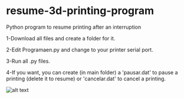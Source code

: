 # resume-3d-printing-program
Python program to resume printing after an interruption

1-Download all files and create a folder for it.

2-Edit Programaen.py and change to your printer serial port.

3-Run all .py files.

4-If you want, you can create (in main folder) a 'pausar.dat' to pause a printing (delete it to resume) or 'cancelar.dat' to cancel a printing.

![alt text](https://user-images.githubusercontent.com/41345461/42852913-99353560-8a09-11e8-8574-85ea148d8c9a.PNG)
